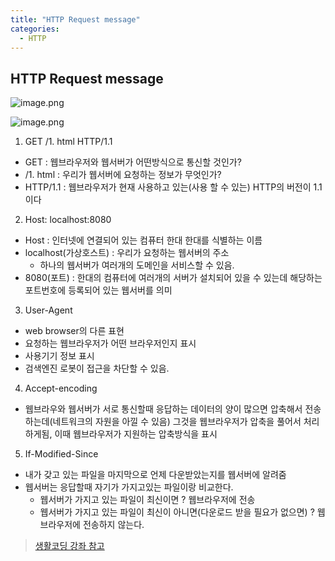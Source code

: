 ```yaml
---
title: "HTTP Request message"
categories:
  - HTTP
---
```


## HTTP Request message
![image.png](https://images.velog.io/post-images/yhe228/2b3f07d0-0784-11ea-b39b-c5130c4a3d4a/image.png)


![image.png](https://images.velog.io/post-images/yhe228/210c6020-0787-11ea-b39b-c5130c4a3d4a/image.png)

1. GET /1. html HTTP/1.1
  - GET : 웹브라우저와 웹서버가 어떤방식으로 통신할 것인가?
  - /1. html : 우리가 웹서버에 요청하는 정보가 무엇인가?
  - HTTP/1.1 : 웹브라우저가 현재 사용하고 있는(사용 할 수 있는) HTTP의 버전이 1.1이다

2. Host: localhost:8080
  - Host : 인터넷에 연결되어 있는 컴퓨터 한대 한대를 식별하는 이름
  - localhost(가상호스트) : 우리가 요청하는 웹서버의 주소
    - 하나의 웹서버가 여러개의 도메인을 서비스할 수 있음.
  - 8080(포트) : 한대의 컴퓨터에 여러개의 서버가 설치되어 있을 수 있는데 해당하는 포트번호에 등록되어 있는 웹서버를 의미

3. User-Agent
  - web browser의 다른 표현
  - 요청하는 웹브라우저가 어떤 브라우저인지 표시
  - 사용기기 정보 표시
  - 검색엔진 로봇이 접근을 차단할 수 있음.
 
4. Accept-encoding
  - 웹브라우와 웹서버가 서로 통신할때 응답하는 데이터의 양이 많으면 압축해서 전송하는데(네트워크의 자원을 아낄 수 있음) 그것을 웹브라우저가 압축을 풀어서 처리하게됨, 이때 웹브라우저가 지원하는 압축방식을 표시

5. If-Modified-Since
  - 내가 갖고 있는 파일을 마지막으로 언제 다운받았는지를 웹서버에 알려줌
  - 웹서버는 응답할때 자기가 가지고있는 파일이랑 비교한다.
    - 웹서버가 가지고 있는 파일이 최신이면 ? 웹브라우저에 전송
    - 웹서버가 가지고 있는 파일이 최신이 아니면(다운로드 받을 필요가 없으면) ? 웹브라우저에 전송하지 않는다.


> [생활코딩 강좌 참고](https://opentutorials.org/course/3385/21674)
  













